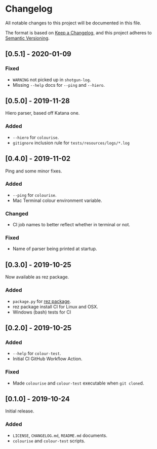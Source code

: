 # Changelog

All notable changes to this project will be documented in this file.

The format is based on [Keep a Changelog](https://keepachangelog.com), and
this project adheres to [Semantic Versioning](https://semver.org).


## [0.5.1] - 2020-01-09

### Fixed

- `WARNING` not picked up in `shotgun-log`.
- Missing `--help` docs for `--ping` and `--hiero`.


## [0.5.0] - 2019-11-28

Hiero parser, based off Katana one.

### Added

- `--hiero` for `colourise`.
- `gitignore` inclusion rule for `tests/resources/logs/*.log`

## [0.4.0] - 2019-11-02

Ping and some minor fixes.

### Added

- `--ping` for `colourise`.
- Mac Terminal colour environment variable.


### Changed

- CI job names to better reflect whether in terminal or not.


### Fixed

- Name of parser being printed at startup.


## [0.3.0] - 2019-10-25

Now available as rez package.

### Added

- `package.py` for [rez package](https://github.com/nerdvegas/rez).
- rez package install CI for Linux and OSX.
- Windows (bash) tests for CI


## [0.2.0] - 2019-10-25

### Added

- `--help` for `colour-test`.
- Initial CI GitHub Workflow Action.

### Fixed

- Made `colourise` and `colour-test` executable when `git clone`d.


## [0.1.0] - 2019-10-24

Initial release.

### Added

- `LICENSE`, `CHANGELOG.md`, `README.md` documents.
- `colourise` and `colour-test` scripts.
